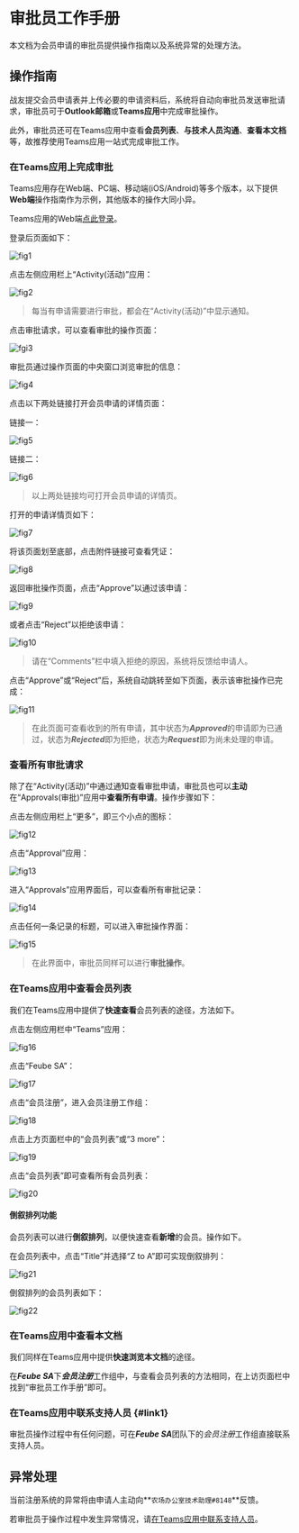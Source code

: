 # 审批员工作手册

本文档为会员申请的审批员提供操作指南以及系统异常的处理方法。

## 操作指南

战友提交会员申请表并上传必要的申请资料后，系统将自动向审批员发送审批请求，审批员可于**Outlook邮箱**或**Teams应用**中完成审批操作。

此外，审批员还可在Teams应用中查看**会员列表**、**与技术人员沟通**、**查看本文档**等，故推荐使用Teams应用一站式完成审批工作。

### 在Teams应用上完成审批

Teams应用存在Web端、PC端、移动端(iOS/Android)等多个版本，以下提供**Web端**操作指南作为示例，其他版本的操作大同小异。

Teams应用的Web端[点此登录](https://teams.microsoft.com/)。

登录后页面如下：

![fig1](https://raw.githubusercontent.com/ydche3/fwork-graph-bed/main/teams.png)

点击左侧应用栏上“Activity(活动)”应用：

![fig2](https://raw.githubusercontent.com/ydche3/fwork-graph-bed/main/teams-activity_000.png)

> 每当有申请需要进行审批，都会在“Activity(活动)”中显示通知。

点击审批请求，可以查看审批的操作页面：

![fgi3](https://raw.githubusercontent.com/ydche3/fwork-graph-bed/main/teams-activity-approval.png)

审批员通过操作页面的中央窗口浏览审批的信息：

![fig4](https://raw.githubusercontent.com/ydche3/fwork-graph-bed/main/teams-activity-approval-detail.png)

点击以下两处链接打开会员申请的详情页面：

链接一：

![fig5](https://raw.githubusercontent.com/ydche3/fwork-graph-bed/main/teams-activity-approval-detail-link.png)

链接二：

![fig6](https://raw.githubusercontent.com/ydche3/fwork-graph-bed/main/teams-activity-approval-detail-attachment.png)

> 以上两处链接均可打开会员申请的详情页。

打开的申请详情页如下：

![fig7](https://raw.githubusercontent.com/ydche3/fwork-graph-bed/main/sharepoint-applivation-detail.png)

将该页面划至底部，点击附件链接可查看凭证：

![fig8](https://raw.githubusercontent.com/ydche3/fwork-graph-bed/main/sharepoint-applivation-detail-attachments.png)

返回审批操作页面，点击“Approve”以通过该申请：

![fig9](https://raw.githubusercontent.com/ydche3/fwork-graph-bed/main/sharepoint-applivation-detail-approve.png)

或者点击“Reject”以拒绝该申请：

![fig10](https://raw.githubusercontent.com/ydche3/fwork-graph-bed/main/teams-activity-approval-reject_000.png)

> 请在“Comments”栏中填入拒绝的原因，系统将反馈给申请人。

点击“Approve”或“Reject”后，系统自动跳转至如下页面，表示该审批操作已完成：

![fig11](https://raw.githubusercontent.com/ydche3/fwork-graph-bed/main/teams-activity-approval-status.png)

> 在此页面可查看收到的所有申请，其中状态为***Approved***的申请即为已通过，状态为***Rejected***即为拒绝，状态为***Request***即为尚未处理的申请。

### 查看所有审批请求

除了在“Activity(活动)”中通过通知查看审批申请，审批员也可以**主动**在“Approvals(审批)”应用中**查看所有申请**。操作步骤如下：

点击左侧应用栏上“更多”，即三个小点的图标：

![fig12](https://raw.githubusercontent.com/ydche3/fwork-graph-bed/main/teams-more-apps_000.png)

点击“Approval”应用：

![fig13](https://raw.githubusercontent.com/ydche3/fwork-graph-bed/main/teams-approval.png)

进入“Approvals”应用界面后，可以查看所有审批记录：

![fig14](https://raw.githubusercontent.com/ydche3/fwork-graph-bed/main/teams-more-apps-approvals-received.png)

点击任何一条记录的标题，可以进入审批操作界面：

![fig15](https://raw.githubusercontent.com/ydche3/fwork-graph-bed/main/teams-more-apps-approvals-received-detail.png)

> 在此界面中，审批员同样可以进行**审批操作**。

### 在Teams应用中查看会员列表

我们在Teams应用中提供了**快速查看**会员列表的途径，方法如下。

点击左侧应用栏中“Teams”应用：

![fig16](https://raw.githubusercontent.com/ydche3/fwork-graph-bed/main/teams-teams.png)

点击“Feube SA”：

![fig17](https://raw.githubusercontent.com/ydche3/fwork-graph-bed/main/teams-teams-feubesa.png)

点击“会员注册”，进入会员注册工作组：

![fig18](https://raw.githubusercontent.com/ydche3/fwork-graph-bed/main/teams-teams-feubesa-channel.png)

点击上方页面栏中的“会员列表”或“3 more”：

![fig19](https://raw.githubusercontent.com/ydche3/fwork-graph-bed/main/teams-teams-feubesa-channel-more.png)

点击“会员列表”即可查看所有会员列表：

![fig20](https://raw.githubusercontent.com/ydche3/fwork-graph-bed/main/teams-teams-feubesa-channel-more-list.png)

#### 倒叙排列功能

会员列表可以进行**倒叙排列**，以便快速查看**新增**的会员。操作如下。

在会员列表中，点击“Title”并选择“Z to A”即可实现倒叙排列：

![fig21](https://raw.githubusercontent.com/ydche3/fwork-graph-bed/main/teams-teams-feubesa-channel-more-list-z2a.png)

倒叙排列的会员列表如下：

![fig22](https://raw.githubusercontent.com/ydche3/fwork-graph-bed/main/teams-teams-feubesa-channel-more-list-z2a-new.png)

### 在Teams应用中查看本文档

我们同样在Teams应用中提供**快速浏览本文档**的途径。

在***Feube SA***下***会员注册***工作组中，与查看会员列表的方法相同，在上访页面栏中找到“审批员工作手册”即可。

### 在Teams应用中联系支持人员 {#link1}

审批员操作过程中有任何问题，可在***Feube SA***团队下的*会员注册*工作组直接联系支持人员。

## 异常处理

当前注册系统的异常将由申请人主动向**`农场办公室技术助理#8148`**反馈。

若审批员于操作过程中发生异常情况，请[在Teams应用中联系支持人员](#link1)。
